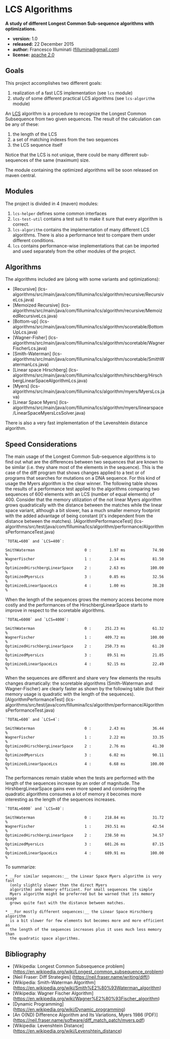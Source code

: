 LCS Algorithms
==============

__A study of different Longest Common Sub-sequence algorithms with
optimizations.__

- __version:__ 1.0
- __released:__ 22 December 2015
- __author:__ Francesco Illuminati (fillumina@gmail.com)
- __license:__ [apache 2.0](http://www.apache.org/licenses/LICENSE-2.0)


## Goals

This project accomplishes two different goals:

1. realization of a fast LCS implementation (see `lcs` module)
2. study of some different practical LCS algorithms (see `lcs-algorithm` module)

An [LCS](https://en.wikipedia.org/wiki/Longest_common_subsequence_problem)
algorithm is a procedure to recognize the Longest Common Subsequence from
two given sequences. The result of the calculation can be any of these:

1. the length of the LCS
2. a set of matching indexes from the two sequences
3. the LCS sequence itself

Notice that the LCS is not unique, there could be many different sub-sequences
of the same (maximum) size.

The module containing the optimized algorithms will be soon released on
maven central.


## Modules

The project is divided in 4 (maven) modules:

1. `lcs-helper` defines some common interfaces
2. `lcs-test-util` contains a test suit to make it sure that every
algorithm is correct.
3. `lcs-algorithm` contains the implementation of many different
LCS algorithms. There is also a performance test to compare them
under different conditions.
4. `lcs` contains performance-wise implementations that can be imported
and used separately from the other modules of the project.


## Algorithms

The algorithms included are (along with some variants and optimizations):

* [Recursive]
(lcs-algorithms/src/main/java/com/fillumina/lcs/algorithm/recursive/RecursiveLcs.java)
* [Memoized Recursive]
(lcs-algorithms/src/main/java/com/fillumina/lcs/algorithm/recursive/MemoizedRecursiveLcs.java)
* [Bottom-up]
(lcs-algorithms/src/main/java/com/fillumina/lcs/algorithm/scoretable/BottomUpLcs.java)
* [Wagner-Fisher]
(lcs-algorithms/src/main/java/com/fillumina/lcs/algorithm/scoretable/WagnerFischerLcs.java)
* [Smith-Waterman]
(lcs-algorithms/src/main/java/com/fillumina/lcs/algorithm/scoretable/SmithWatermanLcs.java)
* [Linear space Hirschberg]
(lcs-algorithms/src/main/java/com/fillumina/lcs/algorithm/hirschberg/HirschbergLinearSpaceAlgorithmLcs.java)
* [Myers]
(lcs-algorithms/src/main/java/com/fillumina/lcs/algorithm/myers/MyersLcs.java)
* [Linear Space Myers]
(lcs-algorithms/src/main/java/com/fillumina/lcs/algorithm/myers/linearspace/LinearSpaceMyersLcsSolver.java)

There is also a very fast implementation of the Levenshtein distance algorithm.


## Speed Considerations

The main usage of the Longest Common Sub-sequence algorithms is to find out
what are the differences between two sequences that are known to be similar
(i.e. they share most of the elements in the sequence). This is the case
of the diff program that shows changes applied to a text or of programs that
searches for mutations on a DNA sequence. For this kind of usage the
Myers algorithm is the clear winner. The following table shows the results
of a performance test applied to the algorithms comparing two sequences of
600 elements with an LCS (number of equal elements) of 400. Consider
that the memory utilization of the not linear Myers algorithm grows
quadratically with the distance between the matches while the
linear space variant, although a bit slower, has a much smaller memory footprint
with the added advantage of being constant (it's independent from the
distance between the matches).
[AlgorithmPerformanceTest]
(lcs-algorithms/src/test/java/com/fillumina/lcs/algorithm/performance/AlgorithmsPerformanceTest.java)

    `TOTAL=600` and `LCS=400`:

    SmithWaterman                 	   0 :	      1.97 ms		     74.90 %
    WagnerFischer                 	   1 :	      2.14 ms		     81.50 %
    OptimizedHirschbergLinearSpace	   2 :	      2.63 ms		    100.00 %
    OptimizedMyersLcs             	   3 :	      0.85 ms		     32.56 %
    OptimizedLinearSpaceLcs       	   4 :	      1.00 ms		     38.28 %

When the length of the sequences grows the memory access become more costly and
the performances of the HirschbergLinearSpace starts to improve in respect to
the scoretable algorithms.

    `TOTAL=6000` and `LCS=4000`:

    SmithWaterman                 	   0 :	    251.23 ms		     61.32 %
    WagnerFischer                 	   1 :	    409.72 ms		    100.00 %
    OptimizedHirschbergLinearSpace	   2 :	    250.73 ms		     61.20 %
    OptimizedMyersLcs             	   3 :	     89.51 ms		     21.85 %
    OptimizedLinearSpaceLcs       	   4 :	     92.15 ms		     22.49 %

When the sequences are different and share very few elements the results
changes dramatically: the scoretable algorithms (Smith-Waterman and
Wagner-Fischer) are clearly faster as shown by the following table (but their
memory usage is quadratic with the length of the sequences).
[AlgorithmPerformanceTest]
(lcs-algorithms/src/test/java/com/fillumina/lcs/algorithm/performance/AlgorithmsPerformanceTest.java)

    `TOTAL=600` and `LCS=4`:

    SmithWaterman                 	   0 :	      2.43 ms		     36.44 %
    WagnerFischer                 	   1 :	      2.22 ms		     33.35 %
    OptimizedHirschbergLinearSpace	   2 :	      2.76 ms		     41.30 %
    OptimizedMyersLcs             	   3 :	      6.02 ms		     90.11 %
    OptimizedLinearSpaceLcs       	   4 :	      6.68 ms		    100.00 %

The performances remain stable when the tests are performed with the length
of the sequences increase by an order of magnitude. The HirshbergLinearSpace
gains even more speed and considering the quadratic algorithms consumes a lot
of memory it becomes more interesting as the length of the sequences increases.

    `TOTAL=6000` and `LCS=40`:

    SmithWaterman                 	   0 :	    218.84 ms		     31.72 %
    WagnerFischer                 	   1 :	    293.51 ms		     42.54 %
    OptimizedHirschbergLinearSpace	   2 :	    238.50 ms		     34.57 %
    OptimizedMyersLcs             	   3 :	    601.26 ms		     87.15 %
    OptimizedLinearSpaceLcs       	   4 :	    689.91 ms		    100.00 %

To summarize:

    * __For similar sequences:__ the Linear Space Myers algorithm is very fast
      (only slightly slower than the direct Myers
      algorithm) and memory efficient. For small sequences the simple
      Myers algorithm might be preferred but be warned that its memory usage
      grows quite fast with the distance between matches.

    * __For mostly different sequences:__ the Linear Space Hirschberg algorithm
      is a bit slower for few elements but becomes more and more efficient as
      the length of the sequences increases plus it uses much less memory than
      the quadratic space algorithms.

## Bibliography

* [Wikipedia: Longest Common Subsequence problem]
(https://en.wikipedia.org/wiki/Longest_common_subsequence_problem)
* [Neil Fraser: Diff Strategies]
(https://neil.fraser.name/writing/diff/)
* [Wikipedia: Smith-Waterman Algorithm]
(https://en.wikipedia.org/wiki/Smith%E2%80%93Waterman_algorithm)
* [Wikipedia: Wagner Fischer Algorithm]
(https://en.wikipedia.org/wiki/Wagner%E2%80%93Fischer_algorithm)
* [Dynamic Programming]
(https://en.wikipedia.org/wiki/Dynamic_programming)
* [An O(ND) Difference Algorithm and Its Variations, Myers 1986 (PDF)]
(https://neil.fraser.name/software/diff_match_patch/myers.pdf)
* [Wikipedia: Levenshtein Distance]
(https://en.wikipedia.org/wiki/Levenshtein_distance)
